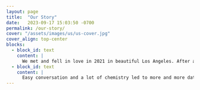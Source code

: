 ```yaml
---
layout: page
title:  "Our Story"
date:   2023-09-17 15:03:50 -0700
permalink: /our-story/
cover: "/assets/images/us/us-cover.jpg"
cover_align: top-center
blocks:
  - block_id: text
    content: | 
      We met and fell in love in 2021 in beautiful Los Angeles. After a Hinge conversation full of laughs and getting-to-know you's (and Max taking way too long to set up an actual date), we had our first date at [Ladybyrd](https://www.ladybyrdcafe.com){:target="_blank" data-tooltip="Good food. Better cocktails. Slow service."} in Echo Park.
  - block_id: text
    content: |
      Easy conversation and a lot of chemistry led to more and more dates. Picnics, drive-in movies, and [plenty of wine bars](https://www.tabularasabar.com/){:data-tooltip="LOVE Tabula" target="_blank"} all led to a deeper relationship. From weddings in Hood River (Hi Zach &amp; Kate!) to Christmas in Sun Valley (complete with travel delays and drives with Steve), our first year together was full of fun, adventure, and falling in love. 
---
```



